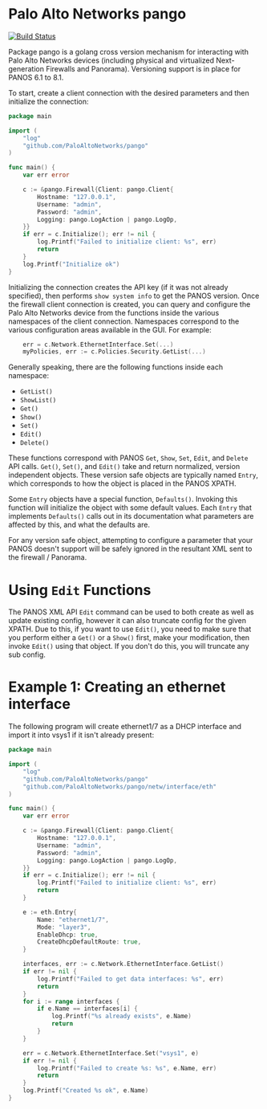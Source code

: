 Palo Alto Networks pango
========================

[![Build Status](https://travis-ci.org/PaloAltoNetworks/pango.svg?branch=master)](https://travis-ci.org/PaloAltoNetworks/pango)

Package pango is a golang cross version mechanism for interacting with Palo Alto Networks devices (including physical and virtualized Next-generation Firewalls and Panorama).  Versioning support is in place for PANOS 6.1 to 8.1.

To start, create a client connection with the desired parameters and then initialize the connection:

```go
package main

import (
    "log"
    "github.com/PaloAltoNetworks/pango"
)

func main() {
    var err error

    c := &pango.Firewall{Client: pango.Client{
        Hostname: "127.0.0.1",
        Username: "admin",
        Password: "admin",
        Logging: pango.LogAction | pango.LogOp,
    }}
    if err = c.Initialize(); err != nil {
        log.Printf("Failed to initialize client: %s", err)
        return
    }
    log.Printf("Initialize ok")
}
```

Initializing the connection creates the API key (if it was not already specified), then performs `show system info` to get the PANOS version.  Once the firewall client connection is created, you can query and configure the Palo Alto Networks device from the functions inside the various namespaces of the client connection.  Namespaces correspond to the various configuration areas available in the GUI.  For example:

```go
    err = c.Network.EthernetInterface.Set(...)
    myPolicies, err := c.Policies.Security.GetList(...)
```

Generally speaking, there are the following functions inside each namespace:

  * `GetList()`
  * `ShowList()`
  * `Get()`
  * `Show()`
  * `Set()`
  * `Edit()`
  * `Delete()`

These functions correspond with PANOS `Get`, `Show`, `Set`, `Edit`, and `Delete` API calls.  `Get()`, `Set()`, and `Edit()` take and return normalized, version independent objects.  These version safe objects are typically named `Entry`, which corresponds to how the object is placed in the PANOS XPATH.

Some `Entry` objects have a special function, `Defaults()`.  Invoking this function will initialize the object with some default values.  Each `Entry` that implements `Defaults()` calls out in its documentation what parameters are affected by this, and what the defaults are.

For any version safe object, attempting to configure a parameter that your PANOS doesn't support will be safely ignored in the resultant XML sent to the firewall / Panorama.


Using `Edit` Functions
======================

The PANOS XML API `Edit` command can be used to both create as well as update existing config, however it can also truncate config for the given XPATH.  Due to this, if you want to use `Edit()`, you need to make sure that you perform either a `Get()` or a `Show()` first, make your modification, then invoke `Edit()` using that object.  If you don't do this, you will truncate any sub config.


Example 1: Creating an ethernet interface
=========================================

The following program will create ethernet1/7 as a DHCP interface and import it into vsys1 if it isn't already present:

```go
package main

import (
    "log"
    "github.com/PaloAltoNetworks/pango"
    "github.com/PaloAltoNetworks/pango/netw/interface/eth"
)

func main() {
    var err error

    c := &pango.Firewall{Client: pango.Client{
        Hostname: "127.0.0.1",
        Username: "admin",
        Password: "admin",
        Logging: pango.LogAction | pango.LogOp,
    }}
    if err = c.Initialize(); err != nil {
        log.Printf("Failed to initialize client: %s", err)
        return
    }

    e := eth.Entry{
        Name: "ethernet1/7",
        Mode: "layer3",
        EnableDhcp: true,
        CreateDhcpDefaultRoute: true,
    }

    interfaces, err := c.Network.EthernetInterface.GetList()
    if err != nil {
        log.Printf("Failed to get data interfaces: %s", err)
        return
    }
    for i := range interfaces {
        if e.Name == interfaces[i] {
            log.Printf("%s already exists", e.Name)
            return
        }
    }

    err = c.Network.EthernetInterface.Set("vsys1", e)
    if err != nil {
        log.Printf("Failed to create %s: %s", e.Name, err)
        return
    }
    log.Printf("Created %s ok", e.Name)
}
```
